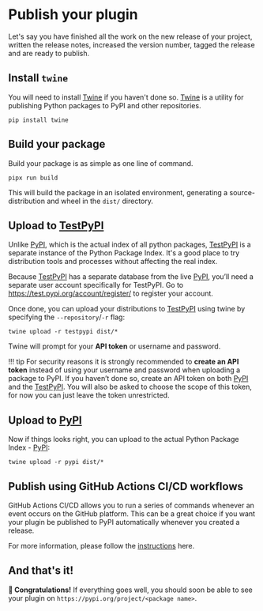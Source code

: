 # Publish your plugin

Let's say you have finished all the work on the new release of your project, written the release notes,
increased the version number, tagged the release and are ready to publish.

## Install `twine`

You will need to install [Twine] if you haven't done so.
[Twine] is a utility for publishing Python packages to PyPI and other repositories.

```shell
pip install twine
```

## Build your package

Build your package is as simple as one line of command.

```shell
pipx run build
```

This will build the package in an isolated environment, generating a source-distribution and wheel in the
`dist/` directory.

## Upload to [TestPyPI]

Unlike [PyPI], which is the actual index of all python packages, [TestPyPI] is a separate instance of the Python
Package Index. It's a good place to try distribution tools and processes without affecting the real index.

Because [TestPyPI] has a separate database from the live [PyPI], you’ll need a separate user account specifically
for TestPyPI. Go to https://test.pypi.org/account/register/ to register your account.

Once done, you can upload your distributions to [TestPyPI] using twine by specifying the `--repository`/`-r` flag:

```shell
twine upload -r testpypi dist/*
```

Twine will prompt for your **API token** or username and password.

!!! tip
For security reasons it is strongly recommended to **create an API token** instead of using your username and
password when uploading a package to PyPI. If you haven’t done so, create an API token on both
[PyPI](https://pypi.org/manage/account/token/) and the [TestPyPI](https://test.pypi.org/manage/account/token/).
You will also be asked to choose the scope of this token, for now you can just leave the token unrestricted.

## Upload to [PyPI]

Now if things looks right, you can upload to the actual Python Package Index - [PyPI]:

```shell
twine upload -r pypi dist/*
```

## Publish using GitHub Actions CI/CD workflows

GitHub Actions CI/CD allows you to run a series of commands whenever an event occurs on the GitHub platform.
This can be a great choice if you want your plugin be published to PyPI automatically whenever you created a release.

For more information, please follow
the [instructions](https://packaging.python.org/en/latest/guides/publishing-package-distribution-releases-using-github-actions-ci-cd-workflows/)
here.

## And that's it!

**:partying_face: Congratulations!** If everything goes well, you should soon be able to see your plugin on
`https://pypi.org/project/<package name>`.


[Twine]: https://twine.readthedocs.io/

[PyPI]: https://pypi.org/

[TestPyPI]: https://test.pypi.org/
